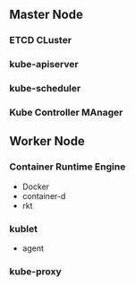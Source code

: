 
## Master Node

### ETCD CLuster

### kube-apiserver

### kube-scheduler

### Kube Controller MAnager


## Worker Node

### Container Runtime Engine
- Docker
- container-d
- rkt

### kublet
- agent

### kube-proxy
